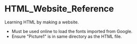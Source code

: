 # HTML_Website_Reference
Learning HTML by making a website.

- Must be used online to load the fonts imported from Google.
- Ensure "Picture1" is in same directory as the HTML file.
